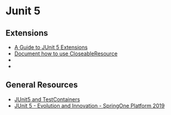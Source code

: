 # Junit 5

## Extensions
- [A Guide to JUnit 5 Extensions](https://www.baeldung.com/junit-5-extensions)
- [Document how to use CloseableResource](https://github.com/junit-team/junit5/issues/1555)
- []()
- []()

## General Resources
- [JUnit5 and TestContainers](https://www.slideshare.net/debop/junit5-and-testcontainers)
- [JUnit 5 - Evolution and Innovation - SpringOne Platform 2019](https://www.slideshare.net/sbrannen/junit-5-evolution-and-innovation-springone-platform-2019)